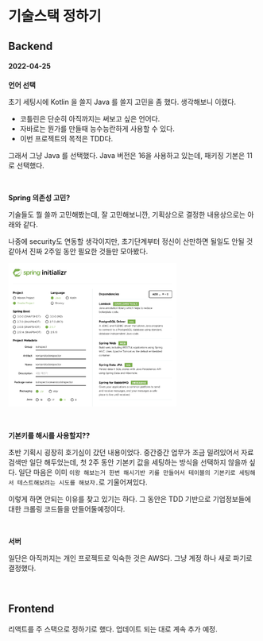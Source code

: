 # 기술스택 정하기



## Backend

#### 2022-04-25

**언어 선택**<br>

초기 세팅시에 Kotlin 을 쓸지 Java 를 쓸지 고민을 좀 했다. 생각해보니 이랬다.

- 코틀린은 단순히 아직까지는 써보고 싶은 언어다.
- 자바로는 뭔가를 만들때 능수능란하게 사용할 수 있다.
- 이번 프로젝트의 목적은 TDD다.

그래서 그냥 Java 를 선택했다. Java 버전은 16을 사용하고 있는데, 패키징 기본은 11로 선택했다.<br>

<br>

**Spring 의존성 고민?**<br>

기술들도 뭘 쓸까 고민해봤는데, 잘 고민해보니깐, 기획상으로 결정한 내용상으로는 아래와 같다.<br>

나중에 security도 연동할 생각이지만, 초기단계부터 정신이 산만하면 될일도 안될 것 같아서 진짜 2주일 동안 필요한 것들만 모아봤다.

<img src="./img/TECH-STACK-SETTING-BACKEND/1.png" alt="스프링부트" style="zoom: 33%;" /><br>

<br>

**기본키를 해시를 사용할지??**<br>

초반 기획시 굉장히 호기심이 갔던 내용이었다. 중간중간 업무가 조금 밀려있어서 자료 검색만 일단 해두었는데, 첫 2주 동안 기본키 값을 세팅하는 방식을 선택하지 않을까 싶다. 일단 마음은 이미 `이왕 해보는거 한번 해시기반 키를 만들어서 테이블의 기본키로 세팅해서 테스트해보려는 시도를 해보자.`로 기울어져있다.<br>

이렇게 하면 안되는 이유를 찾고 있기는 하다. 그 동안은 TDD 기반으로 기업정보들에 대한 크롤링 코드들을 만들어둘예정이다.<br>

<br>

**서버**<br>

일단은 아직까지는 개인 프로젝트로 익숙한 것은 AWS다. 그냥 계정 하나 새로 파기로 결정했다.<br>

<br>

## Frontend

리액트를 주 스택으로 정하기로 했다. 업데이트 되는 대로 계속 추가 예정.<br>

<br>

